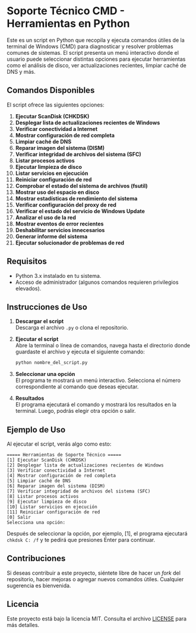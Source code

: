 # Soporte Técnico CMD - Herramientas en Python

Este es un script en Python que recopila y ejecuta comandos útiles de la terminal de Windows (CMD) para diagnosticar y resolver problemas comunes de sistemas. El script presenta un menú interactivo donde el usuario puede seleccionar distintas opciones para ejecutar herramientas como el análisis de disco, ver actualizaciones recientes, limpiar caché de DNS y más.

## Comandos Disponibles

El script ofrece las siguientes opciones:

1. **Ejecutar ScanDisk (CHKDSK)**  
2. **Desplegar lista de actualizaciones recientes de Windows** 
3. **Verificar conectividad a Internet**  
4. **Mostrar configuración de red completa**  
5. **Limpiar caché de DNS**  
6. **Reparar imagen del sistema (DISM)**  
7. **Verificar integridad de archivos del sistema (SFC)**  
8. **Listar procesos activos**  
9. **Ejecutar limpieza de disco**  
10. **Listar servicios en ejecución**  
11. **Reiniciar configuración de red**
12. **Comprobar el estado del sistema de archivos (fsutil)**
13. **Mostrar uso del espacio en disco**
14. **Mostrar estadísticas de rendimiento del sistema**
15. **Verificar configuración del proxy de red**
16. **Verificar el estado del servicio de Windows Update**
17. **Analizar el uso de la red**
18. **Mostrar eventos de error recientes**
19. **Deshabilitar servicios innecesarios**
20. **Generar informe del sistema**
21. **Ejecutar solucionador de problemas de red**


## Requisitos

- Python 3.x instalado en tu sistema.
- Acceso de administrador (algunos comandos requieren privilegios elevados).

## Instrucciones de Uso

1. **Descargar el script**  
   Descarga el archivo `.py` o clona el repositorio.

2. **Ejecutar el script**  
   Abre la terminal o línea de comandos, navega hasta el directorio donde guardaste el archivo y ejecuta el siguiente comando:

   ```bash
   python nombre_del_script.py
   ```

3. **Seleccionar una opción**  
   El programa te mostrará un menú interactivo. Selecciona el número correspondiente al comando que deseas ejecutar.

4. **Resultados**  
   El programa ejecutará el comando y mostrará los resultados en la terminal. Luego, podrás elegir otra opción o salir.

## Ejemplo de Uso

Al ejecutar el script, verás algo como esto:

```
===== Herramientas de Soporte Técnico =====
[1] Ejecutar ScanDisk (CHKDSK)
[2] Desplegar lista de actualizaciones recientes de Windows
[3] Verificar conectividad a Internet
[4] Mostrar configuración de red completa
[5] Limpiar caché de DNS
[6] Reparar imagen del sistema (DISM)
[7] Verificar integridad de archivos del sistema (SFC)
[8] Listar procesos activos
[9] Ejecutar limpieza de disco
[10] Listar servicios en ejecución
[11] Reiniciar configuración de red
[0] Salir
Selecciona una opción:
```

Después de seleccionar la opción, por ejemplo, [1], el programa ejecutará `chkdsk C: /f` y te pedirá que presiones Enter para continuar.

## Contribuciones

Si deseas contribuir a este proyecto, siéntete libre de hacer un *fork* del repositorio, hacer mejoras o agregar nuevos comandos útiles. Cualquier sugerencia es bienvenida.

## Licencia

Este proyecto está bajo la licencia MIT. Consulta el archivo [LICENSE](LICENSE) para más detalles.
